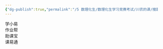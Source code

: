```yaml
---
{"dg-publish":true,"permalink":"/5 数理化生/数理化生学习竞赛考试/川农的课/搜题/搜题软件/","title":"搜题软件"}
---
```



学小易  
作业帮  
助课宝  
课易通